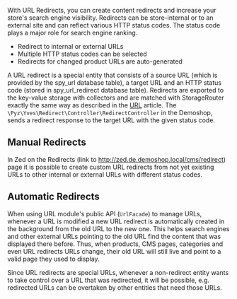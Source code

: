 With URL Redirects, you can create content redirects and increase your store's search engine visibility. Redirects can be store-internal or to an external site and can reflect various HTTP status codes. The status code plays a major role for search engine ranking.

* Redirect to internal or external URLs
* Multiple HTTP status codes can be selected
* Redirects for changed product URLs are auto-generated

A URL redirect is a special entity that consists of a source URL (which is provided by the spy_url database table), a target URL and an HTTP status code (stored in spy_url_redirect database table). Redirects are exported to the key-value storage with collectors and are matched with StorageRouter exactly the same way as described in the [URL](https://documentation.spryker.com/docs/en/en/url) article. The `\Pyz\Yves\Redirect\Controller\RedirectController` in the Demoshop, sends a redirect response to the target URL with the given status code.

## Manual Redirects
In Zed on the Redirects (link to http://zed.de.demoshop.local/cms/redirect) page it is possible to create custom URL redirects from not yet existing URLs to other internal or external URLs with different status codes.

## Automatic Redirects
When using URL module's public API (`UrlFacade`) to manage URLs, whenever a URL is modified a new URL redirect is automatically created in the background from the old URL to the new one. This helps search engines and other external URLs pointing to the old URL find the content that was displayed there before. Thus, when products, CMS pages, categories and even URL redirects URLs change, their old URL will still live and point to a valid page they used to display.

Since URL redirects are special URLs, whenever a non-redirect entity wants to take control over a URL that was redirected, it will be possible, e.g. redirected URLs can be overtaken by other entities that need those URLs.